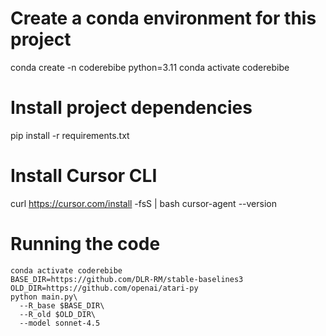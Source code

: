 # Create a conda environment for this project
conda create -n coderebibe python=3.11
conda activate coderebibe

# Install project dependencies
pip install -r requirements.txt

# Install Cursor CLI
curl https://cursor.com/install -fsS | bash
cursor-agent --version


# Running the code
```
conda activate coderebibe
BASE_DIR=https://github.com/DLR-RM/stable-baselines3
OLD_DIR=https://github.com/openai/atari-py
python main.py\
  --R_base $BASE_DIR\
  --R_old $OLD_DIR\
  --model sonnet-4.5
```
